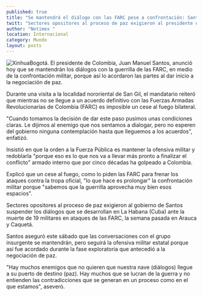 ```yaml
---
published: true
title: "Se mantendrá el diálogo con las FARC pese a confrontación: Santos"
twitt: "Sectores opositores al proceso de paz exigieron al presidente de Colombia suspender negociaciones que se desarrollan en La Habana, ante la muerte de 19 militares en ataques de la guerrilla la semana pasada en Arauca y Caquetá"
author: "Notimex "
location: Internacional
category: Mundo
layout: posts
---
```


![Xinhua](http://i.imgur.com/twTgnpmm.jpg)Bogotá. El presidente de Colombia, Juan Manuel Santos, anunció hoy que se mantendrán los diálogos con la guerrilla de las FARC, en medio de la confrontación militar, porque así lo acordaron las partes al dar inicio a la negociación de paz.

Durante una visita a la localidad nororiental de San Gil, el mandatario reiteró que mientras no se llegue a un acuerdo definitivo con las Fuerzas Armadas Revolucionarias de Colombia (FARC) es imposible un cese al fuego bilateral.

"Cuando tomamos la decisión de dar este paso pusimos unas condiciones claras. Le dijimos al enemigo que nos sentamos a dialogar, pero no esperen del gobierno ninguna contemplación hasta que lleguemos a los acuerdos", enfatizó.

Insistió en que la orden a la Fuerza Pública es mantener la ofensiva militar y redoblarla "porque eso es lo que nos va a llevar más pronto a finalizar el conflicto" armado interno que por cinco décadas ha golpeado a Colombia.

Explicó que un cese al fuego, como lo piden las FARC para frenar los ataques contra la tropa oficial, "lo que hace es prolongar" la confrontación militar porque "sabemos que la guerrilla aprovecha muy bien esos espacios".

Sectores opositores al proceso de paz exigieron al gobierno de Santos suspender los diálogos que se desarrollan en La Habana (Cuba) ante la muerte de 19 militares en ataques de las FARC, la semana pasada en Arauca y Caquetá.

Santos aseguró este sábado que las conversaciones con el grupo insurgente se mantendrán, pero seguirá la ofensiva militar estatal porque así fue acordado durante la fase exploratoria que antecedió a la negociación de paz.

"Hay muchos enemigos que no quieren que nuestra nave (diálogos) llegue a su puerto de destino (paz). Hay muchos que se lucran de la guerra y no entienden las contradicciones que se generan en un proceso como en el que estamos", aseveró.
